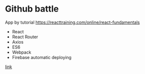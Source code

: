 # Github battle

App by tutorial https://reacttraining.com/online/react-fundamentals

* React
* React Router
* Axios
* ES6
* Webpack
* Firebase automatic deploying

[link](https://github-battle-react-fe888.firebaseapp.com/ "Live demo")